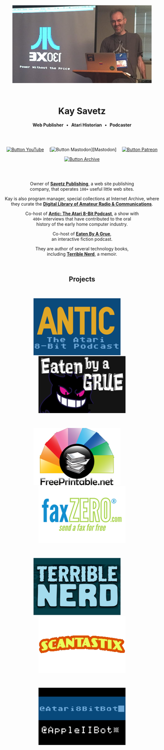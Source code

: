 
<div align = center>

<br>

![Live]

<br>

# Kay Savetz

**Web Publisher**  **•**  **Atari Historian**  **•**  **Podcaster**

<br>
<br>

[![Button YouTube]][YouTube]   
[![Button Mastodon]][Mastodon]   
[![Button Patreon]][Patreon]

[![Button Archive]][Archive]

<br>
<br>

Owner of **[Savetz Publishing]**, a web site publishing <br>
company, that operates `100+` useful little web sites.

Kay is also program manager, special collections at Internet Archive, where they curate the **[Digital Library of Amateur Radio & Communications]**.

Co-host of **[Antic: The Atari 8-Bit Podcast][ANTIC]**, a show with <br> 
`400+` interviews that have contributed to the oral <br>
history of the early home computer industry.

Co-host of **[Eaten By A Grue][Grue]**, <br>
an interactive fiction podcast.

They are author of several technology books, <br>
including **[Terrible Nerd][Nerd]**, a memoir.

<br>

## Projects

<br>

[<img
    src = 'Resources/ANTIC.png'
    width = 280
/>][ANTIC]       
[<img
    src = 'Resources/Grue.png'
    width = 280
/>][Grue]

<br>

[<img
    src = 'Resources/Free%20Printable.png'
    width = 280
/>][Printable]       
[<img
    src = 'Resources/Fax%20Zero.png'
    width = 280
/>][Fax]

<br>

[<img
    src = 'Resources/Terrible%20Nerd.png'
    width = 280
/>][Nerd]       
[<img
    src = 'Resources/Scantastix.png'
    width = 280
/>][Scan]

<br>

[<img
    src = 'Resources/Bot.png'
    width = 280
/>][Bot]

</div>

<br>



<!----------------------------------------------------------------------------->

[Savetz Publishing]: https://www.savetzpublishing.com/
[Digital Library of Amateur Radio & Communications]: http://archive.org/details/dlarc
[Printable]: https://www.freeprintable.net/
[ANTIC]: http://www.ataripodcast.com/
[Scan]: https://twitter.com/textfiles/status/1281674935451222016?s=20
[Grue]: http://monsterfeet.com/grue/
[Nerd]: http://amzn.to/2jH1wK5
[Bot]: https://atari8bitbot.com/
[Fax]: https://faxzero.com/

[YouTube]: https://www.youtube.com/c/KaySavetz
[Archive]: https://archive.org/details/@savetz
[Patreon]: https://www.patreon.com/savetz
[Mastoson]: https://oldbytes.space/@savetz

[Live]: Resources/Live.jpg


<!---------------------------------[ Buttons ]--------------------------------->

[Button Archive]: https://img.shields.io/badge/Internet_Archive-666666?style=for-the-badge&logoColor=white&logo=InternetArchive
[Button YouTube]: https://img.shields.io/badge/YouTube-DD282E?style=for-the-badge&logoColor=white&logo=YouTube
[Button Patreon]: https://img.shields.io/badge/Patreon-FF424D?style=for-the-badge&logoColor=white&logo=Patreon
[Button Mastodon]: https://img.shields.io/badge/Mastodon-1DA1F2?style=for-the-badge&logoColor=white&logo=Mastodon
